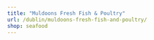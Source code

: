 ```yaml
---
title: "Muldoons Fresh Fish & Poultry"
url: /dublin/muldoons-fresh-fish-and-poultry/
shop: seafood
---
```

